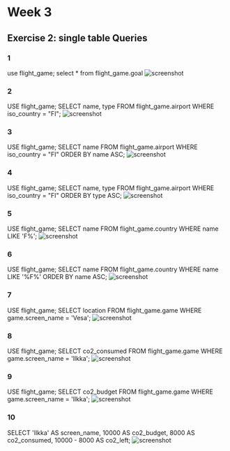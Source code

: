 # Week 3

## Exercise 2: single table Queries

### 1
use flight_game;
select * from flight_game.goal
![screenshot](No1.jpg)

### 2
USE flight_game;
SELECT name, type FROM flight_game.airport WHERE iso_country = "FI";
![screenshot](No2.jpg)

### 3
USE flight_game;
SELECT name FROM flight_game.airport WHERE iso_country = "FI"
ORDER BY name ASC;
![screenshot](No3.jpg)

### 4
USE flight_game;
SELECT name, type
FROM flight_game.airport
WHERE iso_country = "FI"
ORDER BY type ASC;
![screenshot](No4.jpg)

### 5
USE flight_game;
SELECT name
FROM flight_game.country
WHERE name LIKE 'F%';
![screenshot](No5.jpg)

### 6
USE flight_game;
SELECT name 
FROM flight_game.country 
WHERE name LIKE '%F%' 
ORDER BY name ASC;
![screenshot](No6.jpg)

### 7
USE flight_game;
SELECT location 
FROM flight_game.game
WHERE game.screen_name = 'Vesa';
![screenshot](No7.jpg)

### 8
USE flight_game;
SELECT co2_consumed
FROM flight_game.game
WHERE game.screen_name = 'Ilkka';
![screenshot](No8.jpg)

### 9
USE flight_game;
SELECT co2_budget
FROM flight_game.game
WHERE game.screen_name = 'Ilkka';
![screenshot](No9.jpg)

### 10
SELECT 'Ilkka' AS screen_name, 10000 AS co2_budget, 8000 AS co2_consumed, 10000 - 8000 AS co2_left;
![screenshot](No10.jpg)

